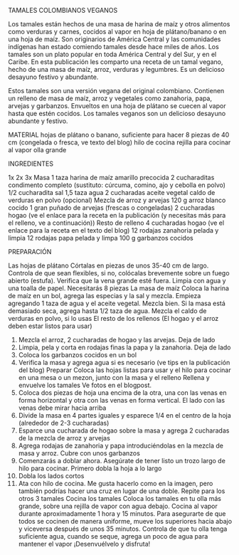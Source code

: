 TAMALES COLOMBIANOS VEGANOS

Los tamales están hechos de una masa de harina de maíz y otros alimentos como verduras y carnes, cocidos al vapor en hoja de plátano/banano o en una hoja de maíz. Son originarios de América Central y las comunidades indígenas han estado comiendo tamales desde hace miles de años. Los tamales son un plato popular en toda América Central y del Sur, y en el Caribe. En esta publicación les comparto una receta de un tamal vegano, hecho de una masa de maíz, arroz, verduras y legumbres. Es un delicioso desayuno festivo y abundante.

Estos tamales son una versión vegana del original colombiano. Contienen un relleno de masa de maíz, arroz y vegetales como zanahoria, papa, arvejas y garbanzos. Envueltos en una hoja de plátano se cuecen al vapor hasta que estén cocidos. Los tamales veganos son un delicioso desayuno abundante y festivo.

MATERIAL
hojas de plátano o banano, suficiente para hacer 8 piezas de 40 cm (congelada o fresca, ve texto del blog)
hilo de cocina
rejilla para cocinar al vapor
olla grande

INGREDIENTES
  
1x
2x
3x
Masa
1 taza harina de maíz amarillo precocida
2 cucharaditas condimento completo (sustituto: cúrcuma, comino, ajo y cebolla en polvo)
1/2 cucharadita sal
1,5 taza agua
2 cucharadas aceite vegetal
caldo de verduras en polvo (opcional)
Mezcla de arroz y arvejas
120 g arroz blanco cocido
1 gran puñado de arvejas (frescas o congeladas)
2 cucharadas hogao (ve el enlace para la receta en la publicación (y necesitas más para el relleno, ve a continuación))
Resto de relleno
4 cucharadas hogao (ve el enlace para la receta en el texto del blog)
12 rodajas zanahoria pelada y limpia
12 rodajas papa pelada y limpa
100 g garbanzos cocidos

PREPARACIÓN
 
Las hojas de plátano
Córtalas en piezas de unos 35-40 cm de largo. Controla de que sean flexibles, si no, colócalas brevemente sobre un fuego abierto (estufa). Verifica que la vena grande esté fuera. Limpia con agua y una toalla de papel. Necesitarás 8 piezas
La masa de maíz
Coloca la harina de maíz en un bol, agrega las especias y la sal y mezcla. Empieza agregando 1 taza de agua y el aceite vegetal. Mezcla bien. Si la masa está demasiado seca, agrega hasta 1/2 taza de agua. Mezcla el caldo de verduras en polvo, si lo usas
El resto de los rellenos (El hogao y el arroz deben estar listos para usar)
1. Mezcla el arroz, 2 cucharadas de hogao y las arvejas. Deja de lado
2. Limpia, pela y corta en rodajas finas la papa y la zanahoria. Deja de lado
3. Coloca los garbanzos cocidos en un bol
4. Verifica la masa y agrega agua si es necesario (ve tips en la publicación del blog)
Preparar
Coloca las hojas listas para usar y el hilo para cocinar en una mesa o un mezon, junto con la masa y el relleno
Rellena y envuelve los tamales
Ve fotos en el blogpost.
1. Coloca dos piezas de hoja una encima de la otra, una con las venas en forma horizontal y otra con las venas en forma vertical. El lado con las venas debe mirar hacia arriba
2. Divide la masa en 4 partes iguales y esparece 1/4 en el centro de la hoja (alrededor de 2-3 cucharadas)
3. Esparce una cucharada de hogao sobre la masa y agrega 2 cucharadas de la mezcla de arroz y arvejas
4. Agrega rodajas de zanahoria y papa introduciéndolas en la mezcla de masa y arroz. Cubre con unos garbanzos
5. Comenzarás a doblar ahora. Asegúrate de tener listo un trozo largo de hilo para cocinar. Primero dobla la hoja a lo largo
6. Dobla los lados cortos
7. Ata con hilo de cocina. Me gusta hacerlo como en la imagen, pero también podrías hacer una cruz en lugar de una doble. Repite para los otros 3 tamales
Cocina los tamales
Coloca los tamales en tu olla más grande, sobre una rejilla de vapor con agua debajo. Cocina al vapor durante aproximadamente 1 hora y 15 minutos. Para asegurarte de que todos se cocinen de manera uniforme, mueve los superiores hacia abajo y viceversa después de unos 35 minutos. Controla de que tu olla tenga suficiente agua, cuando se seque, agrega un poco de agua para mantener el vapor
¡Desenvuélvelo y disfruta!